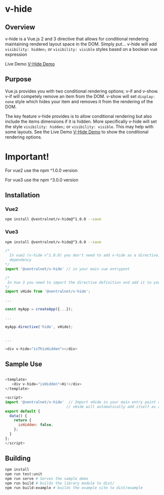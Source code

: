 # v-hide

## Overview
v-hide is a Vue.js 2 and 3 directive that allows for conditional rendering maintaining rendered layout space in the DOM.
Simply put... v-hide will add `visibility: hidden;` or `visibility: visible` styles based on a boolean vue expression

Live Demo [V-Hide Demo](https://polite-bonbon-abd119.netlify.app/)

## Purpose
Vue.js provides you with two conditional rendering options; v-if and v-show.  v-if will competely remove an item from
the DOM.  v-show will set `display: none` style which hides your item and removes it from the rendering of the DOM.

The key feature v-hide provides is to allow conditional rendering but also include the items dimensions if it is hidden.  More specifically v-hide will set the style `visibility: hidden;` or `visibility: visible`.  This may help with some layouts.  See the Live Demo [V-Hide Demo](https://polite-bonbon-abd119.netlify.app/) to show the conditional rendering options.

# Important!

For vue2 use the npm ^1.0.0 version

For vue3 use the npm ^3.0.0 version

## Installation

### Vue2
```Bash
npm install @ventralnet/v-hide@^1.0.0 --save
```

### Vue3
```Bash
npm install @ventralnet/v-hide@^3.0.0 --save
```

```javascript
/* 
  In vue2 (v-hide v^1.0.0) you don't need to add v-hide as a directive, just import the 
  dependency
*/
import '@ventralnet/v-hide' // in your main vue entrypont

/*
 In Vue 3 you need to import the directive definition and add it to your vue app
*/
import vHide from '@ventralnet/v-hide';

...

const myApp = createApp({...});

...

myApp.directive('hide', vHide);


...

<div v-hide="isThisHidden"></div>
```

## Sample Use

```javascript

<template>
   <div v-hide="isHidden">Hi!</div>
</template>

<script>
import '@ventralnet/v-hide'  // Import vHide in your main entry point after importing Vue
                            // vHide will automatically add itself as a directive to the global Vue object
export default {
  data() {
    return {
      isHidden: false,
    };
  }
};
</script>
```

## Building
```Bash
npm install
npm run test:unit
npm run serve # Serves the sample demo
npm run build # builds the library module to dist/
npm run build-example # builds the example site to dist/example
```
